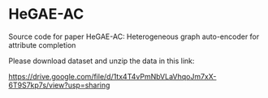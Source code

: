# HeGAE-AC
Source code for paper HeGAE-AC: Heterogeneous graph auto-encoder for attribute completion

Please download dataset and unzip the data in this link:

https://drive.google.com/file/d/1tx4T4vPmNbVLaVhqoJm7xX-6T9S7kp7s/view?usp=sharing

